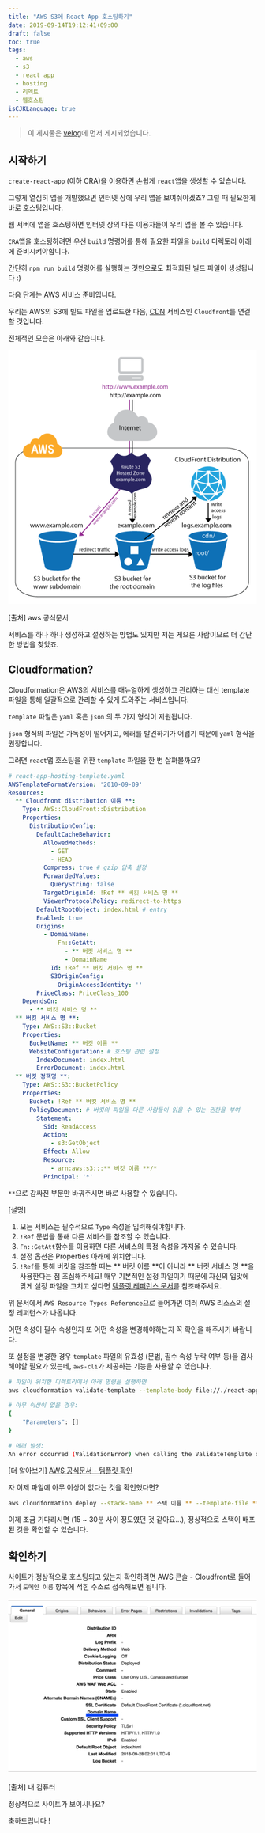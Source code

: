 ```yaml
---
title: "AWS S3에 React App 호스팅하기"
date: 2019-09-14T19:12:41+09:00
draft: false
toc: true
tags: 
  - aws
  - s3
  - react app
  - hosting
  - 리액트
  - 웹호스팅
isCJKLanguage: true
---
```


> 이 게시물은 [velog](https://velog.io/@leejh3224/%EC%B2%AB-%ED%8F%AC%EC%8A%A4%ED%8A%B8-%EA%B0%9C%EC%8B%9C-AWS-S3%EC%97%90-React-%EC%95%B1-%ED%98%B8%EC%8A%A4%ED%8C%85%ED%95%98%EA%B8%B0-vpjmq1glm8)에 먼저 게시되었습니다.

## 시작하기

`create-react-app` (이하 CRA)을 이용하면 손쉽게 `react`앱을 생성할 수 있습니다.

그렇게 열심히 앱을 개발했으면 인터넷 상에 우리 앱을 보여줘야겠죠? 그럴 때 필요한게 바로 호스팅입니다.

웹 서버에 앱을 호스팅하면 인터넷 상의 다른 이용자들이 우리 앱을 볼 수 있습니다.

`CRA`앱을 호스팅하려면 우선 `build` 명령어를 통해 필요한 파일을 `build` 디렉토리 아래에 준비시켜야합니다.

간단히 `npm run build` 명령어를 실행하는 것만으로도 최적화된 빌드 파일이 생성됩니다 :)

다음 단계는 AWS 서비스 준비입니다.

우리는 AWS의 S3에 빌드 파일을 업로드한 다음, [CDN](https://ko.wikipedia.org/wiki/%EC%BD%98%ED%85%90%EC%B8%A0_%EC%A0%84%EC%86%A1_%EB%84%A4%ED%8A%B8%EC%9B%8C%ED%81%AC) 서비스인 `Cloudfront`를 연결할 것입니다.

전체적인 모습은 아래와 같습니다.

![aws-cloudfront](./bbc5d64ace0164a9.png)

[출처] aws 공식문서

서비스를 하나 하나 생성하고 설정하는 방법도 있지만 저는 게으른 사람이므로 더 간단한 방법을 찾았죠.

## Cloudformation?

Cloudformation은 AWS의 서비스를 매뉴얼하게 생성하고 관리하는 대신 template 파일을 통해 일괄적으로 관리할 수 있게 도와주는 서비스입니다.

`template` 파일은 `yaml` 혹은 `json` 의 두 가지 형식이 지원됩니다.

`json` 형식의 파일은 가독성이 떨어지고, 에러를 발견하기가 어렵기 때문에 `yaml` 형식을 권장합니다.

그러면 `react`앱 호스팅을 위한 `template` 파일을 한 번 살펴볼까요?

```yaml
# react-app-hosting-template.yaml
AWSTemplateFormatVersion: '2010-09-09'
Resources:
  ** Cloudfront distribution 이름 **:
    Type: AWS::CloudFront::Distribution
    Properties:
      DistributionConfig:
        DefaultCacheBehavior:
          AllowedMethods:
            - GET
            - HEAD
          Compress: true # gzip 압축 설정
          ForwardedValues:
            QueryString: false
          TargetOriginId: !Ref ** 버킷 서비스 명 **
          ViewerProtocolPolicy: redirect-to-https
        DefaultRootObject: index.html # entry
        Enabled: true
        Origins:
          - DomainName:
              Fn::GetAtt:
                - ** 버킷 서비스 명 **
                - DomainName
            Id: !Ref ** 버킷 서비스 명 **
            S3OriginConfig:
              OriginAccessIdentity: ''
        PriceClass: PriceClass_100
    DependsOn:
      - ** 버킷 서비스 명 **
  ** 버킷 서비스 명 **:
    Type: AWS::S3::Bucket
    Properties:
      BucketName: ** 버킷 이름 **
      WebsiteConfiguration: # 호스팅 관련 설정
        IndexDocument: index.html
        ErrorDocument: index.html
  ** 버킷 정책명 **:
    Type: AWS::S3::BucketPolicy
    Properties:
      Bucket: !Ref ** 버킷 서비스 명 **
      PolicyDocument: # 버킷의 파일을 다른 사람들이 읽을 수 있는 권한을 부여
        Statement:
          Sid: ReadAccess
          Action:
            - s3:GetObject
          Effect: Allow
          Resource:
            - arn:aws:s3:::** 버킷 이름 **/*
          Principal: '*'
```

`**`으로 감싸진 부분만 바꿔주시면 바로 사용할 수 있습니다.

[설명]

1. 모든 서비스는 필수적으로 `Type` 속성을 입력해줘야합니다.
2. `!Ref` 문법을 통해 다른 서비스를 참조할 수 있습니다.
3. `Fn::GetAtt`함수를 이용하면 다른 서비스의 특정 속성을 가져올 수 있습니다.
4. 설정 옵션은 Properties 아래에 위치합니다.
5. `!Ref`를 통해 버킷을 참조할 때는 ** 버킷 이름 **이 아니라 ** 버킷 서비스 명 **을 사용한다는 점 조심해주세요!
매우 기본적인 설정 파일이기 때문에 자신의 입맛에 맞게 설정 파일을 고치고 싶다면 [템플릿 레퍼런스 문서](https://docs.aws.amazon.com/AWSCloudFormation/latest/UserGuide/template-reference.html)를 참조해주세요.

위 문서에서 `AWS Resource Types Reference`으로 들어가면 여러 AWS 리소스의 설정 레퍼런스가 나옵니다.

어떤 속성이 필수 속성인지 또 어떤 속성을 변경해야하는지 꼭 확인을 해주시기 바랍니다.

또 설정을 변경한 경우 `template` 파일의 유효성 (문법, 필수 속성 누락 여부 등)을 검사해야할 필요가 있는데, `aws-cli`가 제공하는 기능을 사용할 수 있습니다.

```bash
# 파일이 위치한 디렉토리에서 아래 명령을 실행하면
aws cloudformation validate-template --template-body file://./react-app-hosting-cloudformation-template.yaml
```

```bash
# 아무 이상이 없을 경우:
{
    "Parameters": []
}
```

```bash
# 에러 발생:
An error occurred (ValidationError) when calling the ValidateTemplate operation: Template format error: [/Resources/mathAloneClientDistribution] Every Resources object must contain a Type member.
```

[더 알아보기]
[AWS 공식문서 - 템플릿 확인](https://docs.aws.amazon.com/ko_kr/AWSCloudFormation/latest/UserGuide/using-cfn-validate-template.html)

자 이제 파일에 아무 이상이 없다는 것을 확인했다면?

```bash
aws cloudformation deploy --stack-name ** 스택 이름 ** --template-file ** 내 스택 파일명 **
```

이제 조금 기다리시면 (15 ~ 30분 사이 정도였던 것 같아요...), 정상적으로 스택이 배포된 것을 확인할 수 있습니다.

## 확인하기

사이트가 정상적으로 호스팅되고 있는지 확인하려면 AWS 콘솔 - Cloudfront로 들어가서 `도메인 이름` 항목에 적힌 주소로 접속해보면 됩니다.

![deployed](./8eb8974175064598.png)

[출처] 내 컴퓨터

정상적으로 사이트가 보이시나요?

축하드립니다 !
